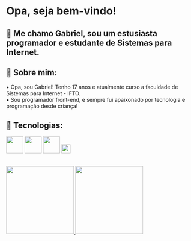 
# Opa, seja bem-vindo!
## 🎯 Me chamo Gabriel, sou um estusiasta programador e estudante de Sistemas para Internet. 

## 💫 Sobre mim:
• Opa, sou Gabriel! Tenho 17 anos e atualmente curso a faculdade de Sistemas para Internet - IFTO.<br>
• Sou programador front-end, e sempre fui apaixonado por tecnologia e programação desde criança!

## 📌 Tecnologias:
<img loading="lazy" src="https://cdn.jsdelivr.net/gh/devicons/devicon@latest/icons/html5/html5-plain-wordmark.svg" width="45" height="45" /> <img loading="lazy" src="https://cdn.jsdelivr.net/gh/devicons/devicon@latest/icons/css3/css3-plain-wordmark.svg" width="45" height="45" /> <img loading="lazy" src="https://cdn.jsdelivr.net/gh/devicons/devicon@latest/icons/javascript/javascript-original.svg" width="45" height="45" />  <img width="24" height="24" src="https://img.icons8.com/external-tal-revivo-color-tal-revivo/24/external-sass-a-style-sheet-professional-grade-css-extension-language-logo-color-tal-revivo.png" alt="external-sass-a-style-sheet-professional-grade-css-extension-language-logo-color-tal-revivo"/>

<br>

<div>
<a href="https://github.com/srfirew">
<img loading="lazy" height="180em" src="https://github-readme-stats.vercel.app/api/top-langs/?username=srfirew&layout=compact&langs_count=7&theme=dracula"/>
<img loading="lazy" height="180em" src="https://github-readme-stats.vercel.app/api?username=srfirew&show_icons=true&theme=dracula&include_all_commits=true&count_private=true"/>
</div>
          
                    
